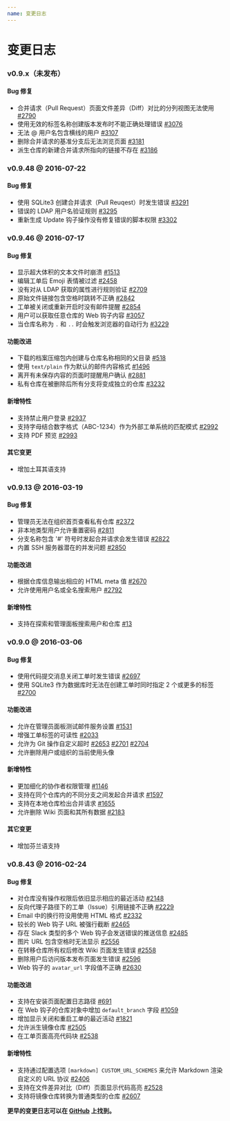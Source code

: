 ```yaml
---
name: 变更日志
---
```


# 变更日志

### v0.9.x（未发布）

#### Bug 修复

- 合并请求（Pull Request）页面文件差异（Diff）对比的分列视图无法使用 [#2790](https://github.com/gogits/gogs/issues/2790)
- 使用无效的标签名称创建版本发布时不能正确处理错误 [#3076](https://github.com/gogits/gogs/issues/3076)
- 无法 @ 用户名包含横线的用户 [#3107](https://github.com/gogits/gogs/issues/3107)
- 删除合并请求的基准分支后无法浏览页面 [#3181](https://github.com/gogits/gogs/issues/3181)
- 派生仓库的新建合并请求所指向的链接不存在 [#3186](https://github.com/gogits/gogs/issues/3186)

### v0.9.48 @ 2016-07-22

#### Bug 修复

- 使用 SQLite3 创建合并请求（Pull Reuqest）时发生错误 [#3291](https://github.com/gogits/gogs/issues/3291)
- 错误的 LDAP 用户名验证规则 [#3295](https://github.com/gogits/gogs/issues/3295)
- 重新生成 Update 钩子操作没有修复错误的脚本权限 [#3302](https://github.com/gogits/gogs/issues/3302)

### v0.9.46 @ 2016-07-17

#### Bug 修复

- 显示超大体积的文本文件时崩溃 [#1513](https://github.com/gogits/gogs/issues/1513)
- 编辑工单后 Emoji 表情被过滤 [#2458](https://github.com/gogits/gogs/issues/2458)	
- 没有对从 LDAP 获取的属性进行规则验证 [#2709](https://github.com/gogits/gogs/issues/2709)
- 原始文件链接包含空格时跳转不正确 [#2842](https://github.com/gogits/gogs/issues/2842)
- 工单被关闭或重新开启时没有邮件提醒 [#2854](https://github.com/gogits/gogs/issues/2854)
- 用户可以获取任意仓库的 Web 钩子内容 [#3057](https://github.com/gogits/gogs/issues/3057)
- 当仓库名称为 `.` 和 `..` 时会触发浏览器的自动行为 [#3229](https://github.com/gogits/gogs/issues/3229)

#### 功能改进

- 下载的档案压缩包内创建与仓库名称相同的父目录 [#518](https://github.com/gogits/gogs/issues/518)
- 使用 `text/plain` 作为默认的邮件内容格式 [#1496](https://github.com/gogits/gogs/issues/1496)
- 离开有未保存内容的页面时提醒用户确认 [#2881](https://github.com/gogits/gogs/issues/2881)
- 私有仓库在被删除后所有分支将变成独立的仓库 [#3232](https://github.com/gogits/gogs/pull/3232)

#### 新增特性

- 支持禁止用户登录 [#2937](https://github.com/gogits/gogs/issues/2937)
- 支持字母结合数字格式（ABC-1234）作为外部工单系统的匹配模式 [#2992](https://github.com/gogits/gogs/issues/2992)
- 支持 PDF 预览 [#2993](https://github.com/gogits/gogs/issues/2993)

#### 其它变更

- 增加土耳其语支持

### v0.9.13 @ 2016-03-19

#### Bug 修复

- 管理员无法在组织首页查看私有仓库 [#2372](https://github.com/gogits/gogs/issues/2372)
- 非本地类型用户允许重置密码 [#2811](https://github.com/gogits/gogs/issues/2811)
- 分支名称包含 '#' 符号时发起合并请求会发生错误 [#2822](https://github.com/gogits/gogs/issues/2822)
- 内置 SSH 服务器潜在的并发问题 [#2850](https://github.com/gogits/gogs/issues/2850)

#### 功能改进

- 根据仓库信息输出相应的 HTML meta 值 [#2670](https://github.com/gogits/gogs/issues/2670)
- 允许使用用户名或全名搜索用户 [#2792](https://github.com/gogits/gogs/issues/2792)

#### 新增特性

- 支持在探索和管理面板搜索用户和仓库 [#13](https://github.com/gogits/gogs/issues/13)

### v0.9.0 @ 2016-03-06

#### Bug 修复

- 使用代码提交消息关闭工单时发生错误 [#2697](https://github.com/gogits/gogs/issues/2697)
- 使用 SQLite3 作为数据库时无法在创建工单时同时指定 2 个或更多的标签 [#2700](https://github.com/gogits/gogs/issues/2700)

#### 功能改进

- 允许在管理员面板测试邮件服务设置 [#1531](https://github.com/gogits/gogs/issues/1531)
- 增强工单标签的可读性 [#2033](https://github.com/gogits/gogs/issues/2033)
- 允许为 Git 操作自定义超时 [#2653](https://github.com/gogits/gogs/issues/2653) [#2701](https://github.com/gogits/gogs/issues/2701) [#2704](https://github.com/gogits/gogs/issues/2704)
- 允许删除用户或组织的当前使用头像

#### 新增特性

- 更加细化的协作者权限管理 [#1146](https://github.com/gogits/gogs/issues/1146)
- 支持在同个仓库内的不同分支之间发起合并请求 [#1597](https://github.com/gogits/gogs/issues/1597)
- 支持在本地仓库检出合并请求 [#1655](https://github.com/gogits/gogs/issues/1655)
- 允许删除 Wiki 页面和其所有数据 [#2183](https://github.com/gogits/gogs/issues/2183)

#### 其它变更

- 增加芬兰语支持

### v0.8.43 @ 2016-02-24

#### Bug 修复

- 对仓库没有操作权限后依旧显示相应的最近活动 [#2148](https://github.com/gogits/gogs/issues/2148)
- 反向代理子路径下的工单（Issue）引用链接不正确 [#2229](https://github.com/gogits/gogs/issues/2229)
- Email 中的换行符没用使用 HTML 格式 [#2332](https://github.com/gogits/gogs/issues/2332)
- 较长的 Web 钩子 URL 被强行截断 [#2465](https://github.com/gogits/gogs/issues/2465)
- 存在 Slack 类型的多个 Web 钩子会发送错误的推送信息 [#2485](https://github.com/gogits/gogs/issues/2485)
- 图片 URL 包含空格时无法显示 [#2556](https://github.com/gogits/gogs/issues/2556)
- 在转移仓库所有权后修改 Wiki 页面发生错误 [#2558](https://github.com/gogits/gogs/issues/2558)
- 删除用户后访问版本发布页面发生错误 [#2596](https://github.com/gogits/gogs/issues/2596)
- Web 钩子的 `avatar_url` 字段值不正确 [#2630](https://github.com/gogits/gogs/issues/2630)

#### 功能改进

- 支持在安装页面配置日志路径 [#691](https://github.com/gogits/gogs/issues/691)
- 在 Web 钩子的仓库对象中增加 `default_branch` 字段 [#1059](https://github.com/gogits/gogs/issues/1059)
- 增加显示关闭和重启工单的最近活动 [#1821](https://github.com/gogits/gogs/issues/1821)
- 允许派生镜像仓库 [#2505](https://github.com/gogits/gogs/issues/2505)
- 在工单页面高亮代码块 [#2538](https://github.com/gogits/gogs/pull/2538)

#### 新增特性

- 支持通过配置选项 `[markdown] CUSTOM_URL_SCHEMES` 来允许 Markdown 渲染自定义的 URL 协议 [#2406](https://github.com/gogits/gogs/pull/2406)
- 支持在文件差异对比（Diff）页面显示代码高亮 [#2528](https://github.com/gogits/gogs/pull/2528)
- 支持将镜像仓库转换为普通类型的仓库 [#2607](https://github.com/gogits/gogs/issues/2607)

**更早的变更日志可以在 [GitHub](https://github.com/gogits/gogs/releases?after=v0.8.43) 上找到。**
